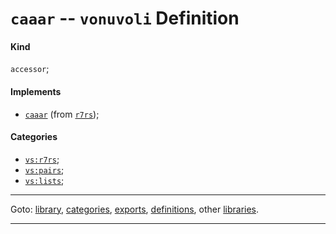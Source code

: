 

<a id='definition__vonuvoli__caaar'></a>

# `caaar` -- `vonuvoli` Definition


<a id='definition__vonuvoli__caaar__kind'></a>

#### Kind

`accessor`;


<a id='definition__vonuvoli__caaar__implements'></a>

#### Implements

 * [`caaar`](../../r7rs/definitions/caaar.md#definition__r7rs__caaar) (from [`r7rs`](../../r7rs/_index.md#library__r7rs));


<a id='definition__vonuvoli__caaar__categories'></a>

#### Categories

 * [`vs:r7rs`](../../vonuvoli/categories/vs_3a_r7rs.md#category__vonuvoli__vs_3a_r7rs);
 * [`vs:pairs`](../../vonuvoli/categories/vs_3a_pairs.md#category__vonuvoli__vs_3a_pairs);
 * [`vs:lists`](../../vonuvoli/categories/vs_3a_lists.md#category__vonuvoli__vs_3a_lists);

----

Goto: [library](../../vonuvoli/_index.md#library__vonuvoli), [categories](../../vonuvoli/categories/_index.md#toc__vonuvoli__categories), [exports](../../vonuvoli/exports/_index.md#toc__vonuvoli__exports), [definitions](../../vonuvoli/definitions/_index.md#toc__vonuvoli__definitions), other [libraries](../../_libraries.md#toc__libraries).

----

